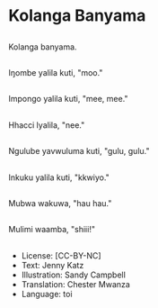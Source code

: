 # Kolanga Banyama

##
Kolanga banyama.

##
Iŋombe yalila kuti, "moo."

##
Impongo yalila kuti, "mee, mee."

##
Hhacci lyalila, "nee."

##
Ngulube yavwuluma kuti, "gulu, gulu."

##
Inkuku yalila kuti, "kkwiyo."

##
Mubwa wakuwa, "hau hau."

##
Mulimi waamba, "shiii!"

##
* License: [CC-BY-NC]
* Text: Jenny Katz
* Illustration: Sandy Campbell
* Translation: Chester Mwanza
* Language: toi
